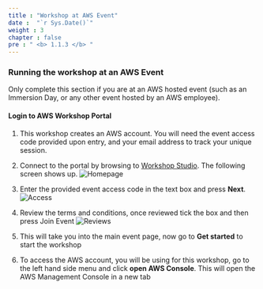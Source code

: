 ```yaml
---
title : "Workshop at AWS Event"
date :  "`r Sys.Date()`" 
weight : 3
chapter : false
pre : " <b> 1.1.3 </b> "
---
```


### Running the workshop at an AWS Event

Only complete this section if you are at an AWS hosted event (such as an Immersion Day, or any other event hosted by an AWS employee).

#### Login to AWS Workshop Portal

1. This workshop creates an AWS account. You will need the event access code provided upon entry, and your email address to track your unique session.

2. Connect to the portal by browsing to [Workshop Studio](https://catalog.workshops.aws/join). The following screen shows up.
    ![Homepage](/hugo-ses/images/1/3/workshop_studio_home.png?featherlight=false&width=70pc)


3. Enter the provided event access code in the text box and press **Next**.
    ![Access](/hugo-ses/images/1/3/workshop_studio_access.png?featherlight=false&width=70pc)

4. Review the terms and conditions, once reviewed tick the box and then press Join Event
    ![Reviews](/hugo-ses/images/1/3/workshop_tc.png?featherlight=false&width=70pc)

5. This will take you into the main event page, now go to **Get started** to start the workshop

6. To access the AWS account, you will be using for this workshop, go to the left hand side menu and click **open AWS Console**. This will open the AWS Management Console in a new tab
